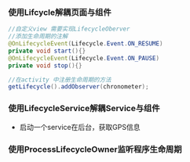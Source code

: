### 使用Lifcycle解耦页面与组件
```java
//自定义view 需要实现LifecycleOberver
//添加生命周期的注解
@OnLifecycleEvent(Lifecycle.Event.ON_RESUME)
private void start(){}
@OnLifecycleEvent(Lifecycle.Event.ON_PAUSE)
private void stop(){}
```
```java
//在activity 中注册生命周期的方法
getLifecycle().addObserver(chronometer);
```


### 使用LifecycleService解耦Service与组件
- 启动一个service在后台，获取GPS信息



### 使用ProcessLifecycleOwner监听程序生命周期